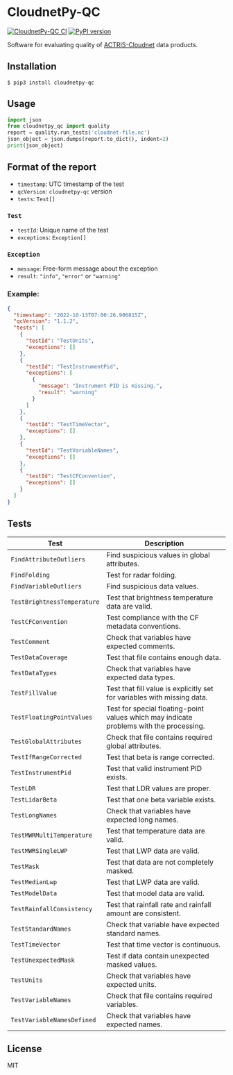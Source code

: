 # CloudnetPy-QC

[![CloudnetPy-QC CI](https://github.com/actris-cloudnet/cloudnetpy-qc/actions/workflows/test.yml/badge.svg)](https://github.com/actris-cloudnet/cloudnetpy-qc/actions/workflows/test.yml)
[![PyPI version](https://badge.fury.io/py/cloudnetpy-qc.svg)](https://badge.fury.io/py/cloudnetpy-qc)

Software for evaluating quality of [ACTRIS-Cloudnet](https://cloudnet.fmi.fi) data products.

## Installation

```shell
$ pip3 install cloudnetpy-qc
```

## Usage

```python
import json
from cloudnetpy_qc import quality
report = quality.run_tests('cloudnet-file.nc')
json_object = json.dumps(report.to_dict(), indent=2)
print(json_object)
```

## Format of the report

- `timestamp`: UTC timestamp of the test
- `qcVersion`: `cloudnetpy-qc` version
- `tests`: `Test[]`

### `Test`

- `testId`: Unique name of the test
- `exceptions`: `Exception[]`

### `Exception`

- `message`: Free-form message about the exception
- `result`: `"info"`, `"error"` or `"warning"`

### Example:

```json
{
  "timestamp": "2022-10-13T07:00:26.906815Z",
  "qcVersion": "1.1.2",
  "tests": [
    {
      "testId": "TestUnits",
      "exceptions": []
    },
    {
      "testId": "TestInstrumentPid",
      "exceptions": [
        {
          "message": "Instrument PID is missing.",
          "result": "warning"
        }
      ]
    },
    {
      "testId": "TestTimeVector",
      "exceptions": []
    },
    {
      "testId": "TestVariableNames",
      "exceptions": []
    },
    {
      "testId": "TestCFConvention",
      "exceptions": []
    }
  ]
}
```

## Tests

| Test                        | Description                                                                             |
| --------------------------- | --------------------------------------------------------------------------------------- |
| `FindAttributeOutliers`     | Find suspicious values in global attributes.                                            |
| `FindFolding`               | Test for radar folding.                                                                 |
| `FindVariableOutliers`      | Find suspicious data values.                                                            |
| `TestBrightnessTemperature` | Test that brightness temperature data are valid.                                        |
| `TestCFConvention`          | Test compliance with the CF metadata conventions.                                       |
| `TestComment`               | Check that variables have expected comments.                                            |
| `TestDataCoverage`          | Test that file contains enough data.                                                    |
| `TestDataTypes`             | Check that variables have expected data types.                                          |
| `TestFillValue`             | Test that fill value is explicitly set for variables with missing data.                 |
| `TestFloatingPointValues`   | Test for special floating-point values which may indicate problems with the processing. |
| `TestGlobalAttributes`      | Check that file contains required global attributes.                                    |
| `TestIfRangeCorrected`      | Test that beta is range corrected.                                                      |
| `TestInstrumentPid`         | Test that valid instrument PID exists.                                                  |
| `TestLDR`                   | Test that LDR values are proper.                                                        |
| `TestLidarBeta`             | Test that one beta variable exists.                                                     |
| `TestLongNames`             | Check that variables have expected long names.                                          |
| `TestMWRMultiTemperature`   | Test that temperature data are valid.                                                   |
| `TestMWRSingleLWP`          | Test that LWP data are valid.                                                           |
| `TestMask`                  | Test that data are not completely masked.                                               |
| `TestMedianLwp`             | Test that LWP data are valid.                                                           |
| `TestModelData`             | Test that model data are valid.                                                         |
| `TestRainfallConsistency`   | Test that rainfall rate and rainfall amount are consistent.                             |
| `TestStandardNames`         | Check that variable have expected standard names.                                       |
| `TestTimeVector`            | Test that time vector is continuous.                                                    |
| `TestUnexpectedMask`        | Test if data contain unexpected masked values.                                          |
| `TestUnits`                 | Check that variables have expected units.                                               |
| `TestVariableNames`         | Check that file contains required variables.                                            |
| `TestVariableNamesDefined`  | Check that variables have expected names.                                               |

## License

MIT
